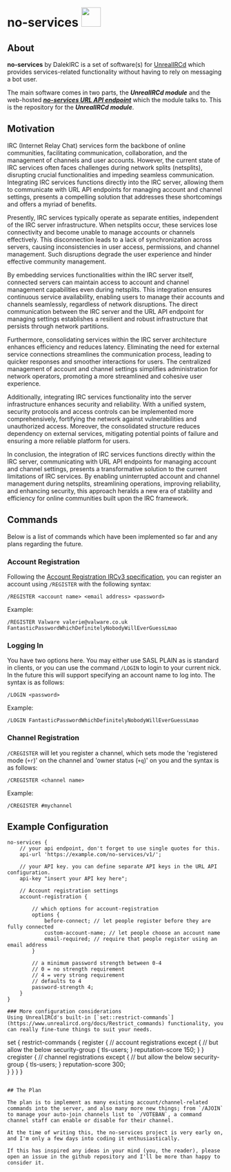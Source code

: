 # **no-services** <img src="https://cdn-icons-png.flaticon.com/512/5229/5229377.png" height="45" width="45"></div>

## About

**no-services** by DalekIRC is a set of software(s) for [UnrealIRCd](https://unrealircd.org/) which provides services-related functionality without having to rely on messaging a bot user.

The main software comes in two parts, the **_UnrealIRCd module_** and the web-hosted [**_no-services URL API endpoint_**](https://github.com/DalekIRC/no-services-api/) which the module talks to. This is the repository for the **_UnrealIRCd module_**.

## Motivation

IRC (Internet Relay Chat) services form the backbone of online communities, facilitating communication, collaboration, and the management of channels and user accounts. However, the current state of IRC services often faces challenges during network splits (netsplits), disrupting crucial functionalities and impeding seamless communication. Integrating IRC services functions directly into the IRC server, allowing them to communicate with URL API endpoints for managing account and channel settings, presents a compelling solution that addresses these shortcomings and offers a myriad of benefits.

Presently, IRC services typically operate as separate entities, independent of the IRC server infrastructure. When netsplits occur, these services lose connectivity and become unable to manage accounts or channels effectively. This disconnection leads to a lack of synchronization across servers, causing inconsistencies in user access, permissions, and channel management. Such disruptions degrade the user experience and hinder effective community management.

By embedding services functionalities within the IRC server itself, connected servers can maintain access to account and channel management capabilities even during netsplits. This integration ensures continuous service availability, enabling users to manage their accounts and channels seamlessly, regardless of network disruptions. The direct communication between the IRC server and the URL API endpoint for managing settings establishes a resilient and robust infrastructure that persists through network partitions.

Furthermore, consolidating services within the IRC server architecture enhances efficiency and reduces latency. Eliminating the need for external service connections streamlines the communication process, leading to quicker responses and smoother interactions for users. The centralized management of account and channel settings simplifies administration for network operators, promoting a more streamlined and cohesive user experience.

Additionally, integrating IRC services functionality into the server infrastructure enhances security and reliability. With a unified system, security protocols and access controls can be implemented more comprehensively, fortifying the network against vulnerabilities and unauthorized access. Moreover, the consolidated structure reduces dependency on external services, mitigating potential points of failure and ensuring a more reliable platform for users.

In conclusion, the integration of IRC services functions directly within the IRC server, communicating with URL API endpoints for managing account and channel settings, presents a transformative solution to the current limitations of IRC services. By enabling uninterrupted account and channel management during netsplits, streamlining operations, improving reliability, and enhancing security, this approach heralds a new era of stability and efficiency for online communities built upon the IRC framework.

## Commands

Below is a list of commands which have been implemented so far and any plans regarding the future.

### Account Registration

Following the [Account Registration IRCv3 specification](https://ircv3.net/specs/extensions/account-registration), you can register an account using `/REGISTER` with the following syntax:

```
/REGISTER <account name> <email address> <password>
```

Example:

```
/REGISTER Valware valerie@valware.co.uk FantasticPasswordWhichDefinitelyNobodyWillEverGuessLmao
```

### Logging In

You have two options here. You may either use SASL PLAIN as is standard in clients, or you can use the command `/LOGIN` to login to your current nick. In the future this will support specifying an account name to log into. The syntax is as follows:

```
/LOGIN <password>
```

Example:

```
/LOGIN FantasticPasswordWhichDefinitelyNobodyWillEverGuessLmao
```

### Channel Registration

`/CREGISTER` will let you register a channel, which sets mode the 'registered mode (`+r`)' on the channel and 'owner status (`+q`)' on you and the syntax is as follows:

```
/CREGISTER <channel name>
```

Example:

```
/CREGISTER #mychannel
```

## Example Configuration

```
no-services {
	// your api endpoint, don't forget to use single quotes for this.
	api-url 'https://example.com/no-services/v1/';

	// your API key. you can define separate API keys in the URL API configuration.
	api-key "insert your API key here";

	// Account registration settings
	account-registration {

		// which options for account-registration
		options {
			before-connect; // let people register before they are fully connected
			custom-account-name; // let people choose an account name
			email-required; // require that people register using an email address
		}

		// a minimum password strength between 0-4
		// 0 = no strength requirement
		// 4 = very strong requirement
		// defaults to 4
		password-strength 4;
	}
}

### More configuration considerations
Using UnrealIRCd's built-in [`set::restrict-commands`](https://www.unrealircd.org/docs/Restrict_commands) functionality, you can really fine-tune things to suit your needs.
```
set {
	restrict-commands {
		register { // account registrations
			except { // but allow the below
				security-group { tls-users; }
				reputation-score 150;
			}
		}
		cregister { // channel registrations 
			except { // but allow the below
				security-group { tls-users; }
				reputation-score 300;				
			}
		}
	}
}

```

## The Plan

The plan is to implement as many existing account/channel-related commands into the server, and also many more new things; from `/AJOIN` to manage your auto-join channels list to `/VOTEBAN`, a command channel staff can enable or disable for their channel.

At the time of writing this, the no-services project is very early on, and I'm only a few days into coding it enthusiastically.

If this has inspired any ideas in your mind (you, the reader), please open an issue in the github repository and I'll be more than happy to consider it.

